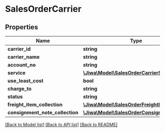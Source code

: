 # SalesOrderCarrier

## Properties
Name | Type | Description | Notes
------------ | ------------- | ------------- | -------------
**carrier_id** | **string** |  | [optional] 
**carrier_name** | **string** |  | [optional] 
**account_no** | **string** |  | [optional] 
**service** | [**\Jiwa\Model\SalesOrderCarrierService**](SalesOrderCarrierService.md) |  | [optional] 
**use_least_cost** | **bool** |  | [optional] 
**charge_to** | **string** |  | [optional] 
**status** | **string** |  | [optional] 
**freight_item_collection** | [**\Jiwa\Model\SalesOrderFreightItem[]**](SalesOrderFreightItem.md) |  | [optional] 
**consignment_note_collection** | [**\Jiwa\Model\SalesOrderConsignmentNote[]**](SalesOrderConsignmentNote.md) |  | [optional] 

[[Back to Model list]](../README.md#documentation-for-models) [[Back to API list]](../README.md#documentation-for-api-endpoints) [[Back to README]](../README.md)


